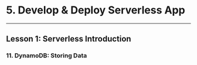 # 5. Develop & Deploy Serverless App
___

## Lesson 1: Serverless Introduction

### 11. DynamoDB: Storing Data



